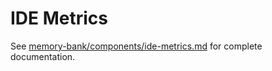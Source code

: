 # IDE Metrics

See [memory-bank/components/ide-metrics.md](../../memory-bank/components/ide-metrics.md) for complete documentation.
